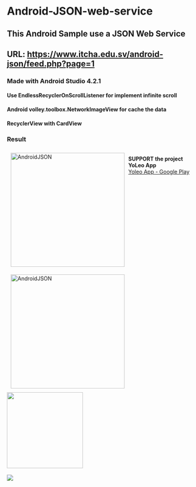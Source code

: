 # Android-JSON-web-service

## This Android Sample use a JSON Web Service
## URL: https://www.itcha.edu.sv/android-json/feed.php?page=1

### Made with Android Studio 4.2.1

#### Use EndlessRecyclerOnScrollListener for implement infinite scroll
#### Android volley.toolbox.NetworkImageView for cache the data
#### RecyclerView with CardView

### Result

<img alt="AndroidJSON" style="float:left; margin:10px" width="300" border="0" src="https://1.bp.blogspot.com/-WDhTkpM0gbk/YO4ByqsKACI/AAAAAAAAAQ0/0C0BSlOahSI3pO-w0T9lwBH5QssTiuzWgCLcBGAsYHQ/s0/AndroidJSON_.png"/><img alt="AndroidJSON" width="300" style="float:left; margin:10px" border="0" src="https://1.bp.blogspot.com/-XzphsX1kaOU/YO39Eok6_OI/AAAAAAAAAQs/fcTXkpiG3Vsk738wDcAu8GF1Uvt6UaR5gCLcBGAsYHQ/s0/AndroidJSON.png"/>

<br>
<strong>SUPPORT the project YoLeo App</strong><br>
<a href="https://play.google.com/store/apps/details?id=com.yoleo" target="_blank">Yoleo App - Google Play<br>
<img src="https://1.bp.blogspot.com/-Tgn3F6jJ0AQ/YMhVgcRfA0I/AAAAAAAAAQE/V4kOJQI60wAblf9OmPn87ZLqLQQMnrQIQCLcBGAsYHQ/s0/play.png" width="200" /></a>
<br><br>
<a href="https://www.buymeacoffee.com/yoleo"><img src="https://img.buymeacoffee.com/button-api/?text=Buy me a coffee&amp;emoji=&amp;slug=yoleo&amp;button_colour=BD5FFF&amp;font_colour=ffffff&amp;font_family=Bree&amp;outline_colour=000000&amp;coffee_colour=FFDD00" /></a>


